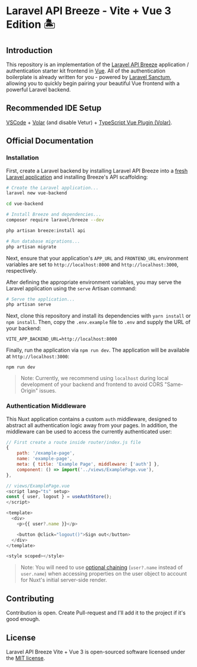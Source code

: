 # Laravel API Breeze - Vite + Vue 3 Edition 🏝️

## Introduction

This repository is an implementation of the [Laravel API Breeze](https://laravel.com/docs/starter-kits) application / authentication starter kit frontend in [Vue](https://vuejs.org). All of the authentication boilerplate is already written for you - powered by [Laravel Sanctum](https://laravel.com/docs/sanctum), allowing you to quickly begin pairing your beautiful Vue frontend with a powerful Laravel backend.

## Recommended IDE Setup

[VSCode](https://code.visualstudio.com/) + [Volar](https://marketplace.visualstudio.com/items?itemName=Vue.volar) (and disable Vetur) + [TypeScript Vue Plugin (Volar)](https://marketplace.visualstudio.com/items?itemName=Vue.vscode-typescript-vue-plugin).

## Official Documentation

### Installation

First, create a Laravel backend by installing Laravel API Breeze into a [fresh Laravel application](https://laravel.com/docs/installation) and installing Breeze's API scaffolding:

```bash
# Create the Laravel application...
laravel new vue-backend

cd vue-backend

# Install Breeze and dependencies...
composer require laravel/breeze --dev

php artisan breeze:install api

# Run database migrations...
php artisan migrate
```

Next, ensure that your application's `APP_URL` and `FRONTEND_URL` environment variables are set to `http://localhost:8000` and `http://localhost:3000`, respectively.

After defining the appropriate environment variables, you may serve the Laravel application using the `serve` Artisan command:

```bash
# Serve the application...
php artisan serve
```

Next, clone this repository and install its dependencies with `yarn install` or `npm install`. Then, copy the `.env.example` file to `.env` and supply the URL of your backend:

```
VITE_APP_BACKEND_URL=http://localhost:8000
```

Finally, run the application via `npm run dev`. The application will be available at `http://localhost:3000`:

```
npm run dev
```

> Note: Currently, we recommend using `localhost` during local development of your backend and frontend to avoid CORS "Same-Origin" issues.

### Authentication Middleware

This Nuxt application contains a custom `auth` middleware, designed to abstract all authentication logic away from your pages. In addition, the middleware can be used to access the currently authenticated user:

```js
// First create a route inside router/index.js file
{
    path: '/example-page',
    name: 'example-page',
    meta: { title: 'Example Page', middleware: ['auth'] },
    component: () => import('../views/ExamplePage.vue'),
},

// views/ExamplePage.vue
<script lang="ts" setup>
const { user, logout } = useAuthStore();
</script>

<template>
  <div>
    <p>{{ user?.name }}</p>

    <button @click="logout()">Sign out</button>
  </div>
</template>

<style scoped></style>
```

> Note: You will need to use [optional chaining](https://developer.mozilla.org/en-US/docs/Web/JavaScript/Reference/Operators/Optional_chaining) (`user?.name` instead of `user.name`) when accessing properties on the user object to account for Nuxt's initial server-side render.

## Contributing

Contribution is open. Create Pull-request and I'll add it to the project if it's good enough.

## License

Laravel API Breeze Vite + Vue 3 is open-sourced software licensed under the [MIT license](LICENSE.md).
